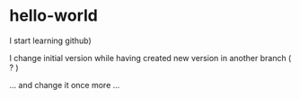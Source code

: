 # hello-world
I start learning github)

I change initial version while having created new version in another branch ( ? )

... and change it once more
...
